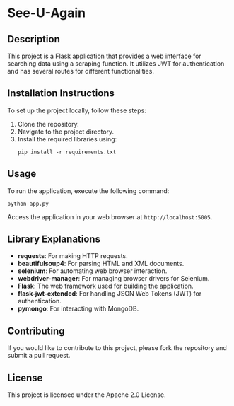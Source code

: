 # See-U-Again

## Description
This project is a Flask application that provides a web interface for searching data using a scraping function. It utilizes JWT for authentication and has several routes for different functionalities.

## Installation Instructions
To set up the project locally, follow these steps:
1. Clone the repository.
2. Navigate to the project directory.
3. Install the required libraries using:
   ```
   pip install -r requirements.txt
   ```

## Usage
To run the application, execute the following command:
```
python app.py
```
Access the application in your web browser at `http://localhost:5005`.

## Library Explanations
- **requests**: For making HTTP requests.
- **beautifulsoup4**: For parsing HTML and XML documents.
- **selenium**: For automating web browser interaction.
- **webdriver-manager**: For managing browser drivers for Selenium.
- **Flask**: The web framework used for building the application.
- **flask-jwt-extended**: For handling JSON Web Tokens (JWT) for authentication.
- **pymongo**: For interacting with MongoDB.

## Contributing
If you would like to contribute to this project, please fork the repository and submit a pull request.

## License
This project is licensed under the Apache 2.0 License.
